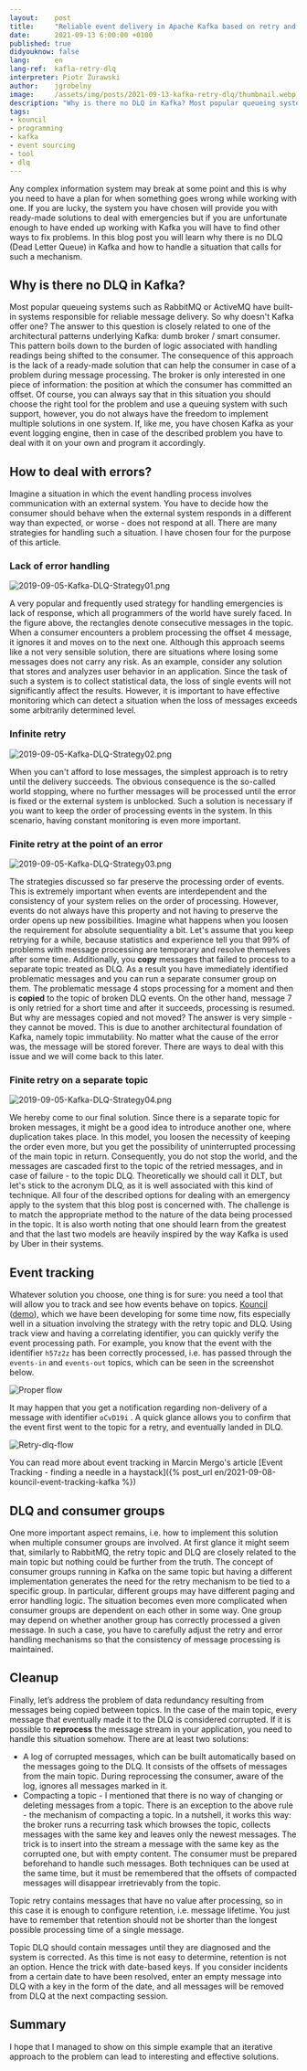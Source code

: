 ```yaml
---
layout:    post
title:     "Reliable event delivery in Apache Kafka based on retry and DLQ"
date:      2021-09-13 6:00:00 +0100
published: true
didyouknow: false
lang:      en
lang-ref:  kafla-retry-dlq
interpreter: Piotr Żurawski
author:    jgrobelny
image:     /assets/img/posts/2021-09-13-kafka-retry-dlq/thumbnail.webp
description: "Why is there no DLQ in Kafka? Most popular queueing systems such as RabbitMQ or ActiveMQ have built-in systems responsible for reliable message delivery. So why doesn't Kafka offer one?"
tags:
- kouncil
- programming
- kafka
- event sourcing
- tool
- dlq
---
```


Any complex information system may break at some point and this is why you need to have a plan for when something goes wrong while working with one. If you are lucky, the system you have chosen will provide you with ready-made solutions to deal with emergencies but if you are unfortunate enough to have ended up working with Kafka you will have to find other ways to fix problems. In this blog post you will learn why there is no DLQ (Dead Letter Queue) in Kafka and how to handle a situation that calls for such a mechanism.


## Why is there no DLQ in Kafka?
Most popular queueing systems such as RabbitMQ or ActiveMQ have built-in systems responsible for reliable message delivery. So why doesn't Kafka offer one? The answer to this question is closely related to one of the architectural patterns underlying Kafka: dumb broker / smart consumer. This pattern boils down to the burden of logic associated with handling readings being shifted to the consumer. The consequence of this approach is the lack of a ready-made solution that can help the consumer in case of a problem during message processing. The broker is only interested in one piece of information: the position at which the consumer has committed an offset. Of course, you can always say that in this situation you should choose the right tool for the problem and use a queuing system with such support, however, you do not always have the freedom to implement multiple solutions in one system. If, like me, you have chosen Kafka as your event logging engine, then in case of the described problem you have to deal with it on your own and program it accordingly.

   
## How to deal with errors?
Imagine a situation in which the event handling process involves communication with an external system. You have to decide how the consumer should behave when the external system responds in a different way than expected, or worse - does not respond at all. There are many strategies for handling such a situation. I have chosen four for the purpose of this article.

### Lack of error handling

![2019-09-05-Kafka-DLQ-Strategy01.png](/assets/img/posts/2021-09-13-kafka-retry-dlq/kafka-retry-dlq1.png)

A very popular and frequently used strategy for handling emergencies is lack of response, which all programmers of the world have surely faced. In the figure above, the rectangles denote consecutive messages in the topic. When a consumer encounters a problem processing the offset 4 message, it ignores it and moves on to the next one. Although this approach seems like a not very sensible solution, there are situations where losing some messages does not carry any risk. As an example, consider any solution that stores and analyzes user behavior in an application. Since the task of such a system is to collect statistical data, the loss of single events will not significantly affect the results. However, it is important to have effective monitoring which can detect a situation when the loss of messages exceeds some arbitrarily determined level.

 
### Infinite retry

![2019-09-05-Kafka-DLQ-Strategy02.png](/assets/img/posts/2021-09-13-kafka-retry-dlq/kafka-retry-dlq2.png)

When you can't afford to lose messages, the simplest approach is to retry until the delivery succeeds. The obvious consequence is the so-called world stopping, where no further messages will be processed until the error is fixed or the external system is unblocked. Such a solution is necessary if you want to keep the order of processing events in the system. In this scenario, having constant monitoring is even more important.
 
### Finite retry at the point of an error

![2019-09-05-Kafka-DLQ-Strategy03.png](/assets/img/posts/2021-09-13-kafka-retry-dlq/kafka-retry-dlq3.png)

The strategies discussed so far preserve the processing order of events. This is extremely important when events are interdependent and the consistency of your system relies on the order of processing. However, events do not always have this property and not having to preserve the order opens up new possibilities. Imagine what happens when you loosen the requirement for absolute sequentiality a bit. Let's assume that you keep retrying for a while, because statistics and experience tell you that 99% of problems with message processing are temporary and resolve themselves after some time. Additionally, you **copy** messages that failed to process to a separate topic treated as DLQ. As a result you have immediately identified problematic messages and you can run a separate consumer group on them. The problematic message 4 stops processing for a moment and then is **copied** to the topic of broken DLQ events. On the other hand, message 7 is only retried for a short time and after it succeeds, processing is resumed. But why are messages copied and not moved? The answer is very simple - they cannot be moved. This is due to another architectural foundation of Kafka, namely topic immutability. No matter what the cause of the error was, the message will be stored forever. There are ways to deal with this issue and we will come back to this later.

### Finite retry on a separate topic


![2019-09-05-Kafka-DLQ-Strategy04.png](/assets/img/posts/2021-09-13-kafka-retry-dlq/kafka-retry-dlq4.png)

We hereby come to our final solution. Since there is a separate topic for broken messages, it might be a good idea to introduce another one, where duplication takes place. In this model, you loosen the necessity of keeping the order even more, but you get the possibility of uninterrupted processing of the main topic in return. Consequently, you do not stop the world, and the messages are cascaded first to the topic of the retried messages, and in case of failure - to the topic DLQ. Theoretically we should call it DLT, but let's stick to the acronym DLQ, as it is well associated with this kind of technique. All four of the described options for dealing with an emergency apply to the system that this blog post is concerned with. The challenge is to match the appropriate method to the nature of the data being processed in the topic. It is also worth noting that one should learn from the greatest and that the last two models are heavily inspired by the way Kafka is used by Uber in their systems.


## Event tracking
Whatever solution you choose, one thing is for sure: you need a tool that will allow you to track and see how events behave on topics. [Kouncil](https://github.com/consdata/kouncil) ([demo](https://kouncil-demo.web.app/#/topics)), which we have been developing for some time now, fits especially well in a situation involving the strategy with the retry topic and DLQ. Using track view and having a correlating identifier, you can quickly verify the event processing path. For example, you know that the event with the identifier `h57z2z` has been correctly processed, i.e. has passed through the `events-in` and `events-out` topics, which can be seen in the screenshot below.


![Proper flow](/assets/img/posts/2021-09-13-kafka-retry-dlq/kafka-retry-dlq5.png)

It may happen that you get a notification regarding non-delivery of a message with identifier `oCvD19i` . A quick glance allows you to confirm that the event first went to the topic for a retry, and eventually landed in DLQ.

![Retry-dlq-flow](/assets/img/posts/2021-09-13-kafka-retry-dlq/kafka-retry-dlq6.png)

You can read more about event tracking in Marcin Mergo's article [Event Tracking - finding a needle in a haystack]({% post_url en/2021-09-08-kouncil-event-tracking-kafka %})

## DLQ and consumer groups
One more important aspect remains, i.e. how to implement this solution when multiple consumer groups are involved. At first glance it might seem that, similarly to RabbitMQ, the retry topic and DLQ are closely related to the main topic but nothing could be further from the truth. The concept of consumer groups running in Kafka on the same topic but having a different implementation generates the need for the retry mechanism to be tied to a specific group. In particular, different groups may have different paging and error handling logic. The situation becomes even more complicated when consumer groups are dependent on each other in some way. One group may depend on whether another group has correctly processed a given message. In such a case, you have to carefully adjust the retry and error handling mechanisms so that the consistency of message processing is maintained.

## Cleanup
Finally, let’s address the problem of data redundancy resulting from messages being copied between topics. In the case of the main topic, every message that eventually made it to the DLQ is considered corrupted. If it is possible to **reprocess** the message stream in your application, you need to handle this situation somehow. There are at least two solutions: 

* A log of corrupted messages, which can be built automatically based on the messages going to the DLQ. It consists of the offsets of messages from the main topic. During reprocessing the consumer, aware of the log, ignores all messages marked in it. 
* Compacting a topic - I mentioned that there is no way of changing or deleting messages from a topic. There is an exception to the above rule - the mechanism of compacting a topic. In a nutshell, it works this way: the broker runs a recurring task which browses the topic, collects messages with the same key and leaves only the newest messages. The trick is to insert into the stream a message with the same key as the corrupted one, but with empty content. The consumer must be prepared beforehand to handle such messages. Both techniques can be used at the same time, but it must be remembered that the offsets of compacted messages will disappear irretrievably from the topic. 

Topic retry contains messages that have no value after processing, so in this case it is enough to configure retention, i.e. message lifetime. You just have to remember that retention should not be shorter than the longest possible processing time of a single message. 

Topic DLQ should contain messages until they are diagnosed and the system is corrected. As this time is not easy to determine, retention is not an option. Hence the trick with date-based keys. If you consider incidents from a certain date to have been resolved, enter an empty message into DLQ with a key in the form of the date, and all messages will be removed from DLQ at the next compacting session.

## Summary
I hope that I managed to show on this simple example that an iterative approach to the problem can lead to interesting and effective solutions.
